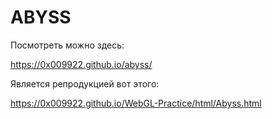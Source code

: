 # ABYSS

Посмотреть можно здесь:

https://0x009922.github.io/abyss/

Является репродукцией вот этого:

https://0x009922.github.io/WebGL-Practice/html/Abyss.html
